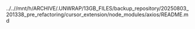 ../..//mnt/h/ARCHIVE/.UNWRAP/13GB_FILES/backup_repository/20250803_201338_pre_refactoring/cursor_extension/node_modules/axios/README.md